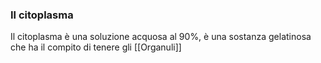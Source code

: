 ### Il citoplasma
Il citoplasma è una soluzione acquosa al 90%, è una sostanza gelatinosa che ha il compito di tenere gli [[Organuli]]

